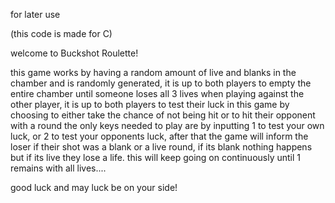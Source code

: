 for later use

(this code is made for C)

welcome to Buckshot Roulette!

this game works by having a random amount of live and blanks in the chamber and is randomly generated,
it is up to both players to empty the entire chamber until someone loses all 3 lives when playing against the other player,
it is up to both players to test their luck in this game by choosing to either take the chance of not being hit or to hit their opponent with a round
the only keys needed to play are by inputting 1 to test your own luck, or 2 to test your opponents luck,
after that the game will inform the loser if their shot was a blank or a live round, if its blank nothing happens but if its live they lose a life.
this will keep going on continuously until 1 remains with all lives....

good luck and may luck be on your side!

